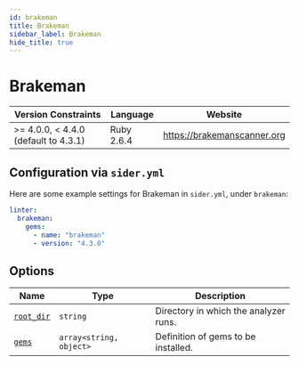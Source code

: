 ```yaml
---
id: brakeman
title: Brakeman
sidebar_label: Brakeman
hide_title: true
---
```


# Brakeman

| Version Constraints | Language | Website |
| ----------------- | -------- | -------- |
| >= 4.0.0, < 4.4.0 (default to 4.3.1) | Ruby 2.6.4 | https://brakemanscanner.org |

## Configuration via `sider.yml`

Here are some example settings for Brakeman in `sider.yml`, under `brakeman`:

```yaml
linter:
  brakeman:
    gems:
      - name: "brakeman"
      - version: "4.3.0"
```

## Options

| Name | Type | Description |
| ---- | ---- | ----------- |
| [`root_dir`](../../getting-started/custom-configuration.md#root_dir-option) | `string` | Directory in which the analyzer runs. |
| [`gems`](../../getting-started/custom-configuration.md#gems-option) | `array<string, object>` | Definition of gems to be installed. |
